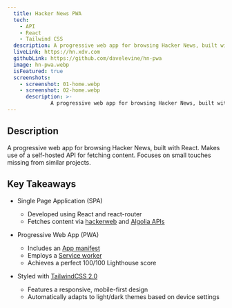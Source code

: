 ```yaml
---
  title: Hacker News PWA
  tech:
    - API
    - React
    - Tailwind CSS
  description: A progressive web app for browsing Hacker News, built with React. Makes use of a self-hosted API for fetching content. Focuses on small touches missing from similar projects.
  liveLink: https://hn.xdv.com
  githubLink: https://github.com/davelevine/hn-pwa
  image: hn-pwa.webp
  isFeatured: true
  screenshots:
    - screenshot: 01-home.webp
    - screenshot: 02-home.webp
      description: >-
              A progressive web app for browsing Hacker News, built with React. Makes use of a self-hosted API for fetching content. Focuses on small touches missing from similar projects.
---
```


## Description

A progressive web app for browsing Hacker News, built with React. Makes use of a self-hosted API for fetching content. Focuses on small touches missing from similar projects.

## Key Takeaways

- Single Page Application (SPA)
  - Developed using React and react-router
  - Fetches content via [hackerweb] and [Algolia APIs]
- Progressive Web App (PWA)
  - Includes an [App manifest]
  - Employs a [Service worker]
  - Achieves a perfect 100/100 Lighthouse score
- Styled with [TailwindCSS 2.0]
  - Features a responsive, mobile-first design
  - Automatically adapts to light/dark themes based on device settings

  [hackerweb]: https://github.com/davelevine/node-hnapi
  [Algolia APIs]: https://www.algolia.com/doc/rest-api/search/
  [App manifest]: https://developer.mozilla.org/en-US/docs/Web/Manifest
  [Service worker]: https://developer.mozilla.org/en-US/docs/Web/API/Service_Worker_API
  [TailwindCSS 2.0]: https://tailwindcss.com/
